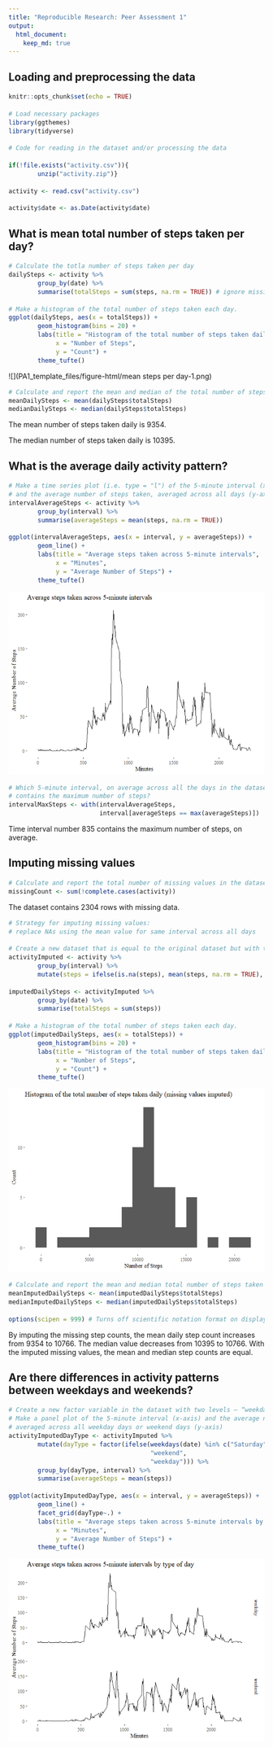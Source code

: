 ```yaml
---
title: "Reproducible Research: Peer Assessment 1"
output: 
  html_document:
    keep_md: true
---
```


## Loading and preprocessing the data

```r
knitr::opts_chunk$set(echo = TRUE)

# Load necessary packages
library(ggthemes)
library(tidyverse)

# Code for reading in the dataset and/or processing the data

if(!file.exists("activity.csv")){
        unzip("activity.zip")}

activity <- read.csv("activity.csv")

activity$date <- as.Date(activity$date)
```


## What is mean total number of steps taken per day?

```r
# Calculate the totla number of steps taken per day
dailySteps <- activity %>%
        group_by(date) %>%
        summarise(totalSteps = sum(steps, na.rm = TRUE)) # ignore missing values

# Make a histogram of the total number of steps taken each day.
ggplot(dailySteps, aes(x = totalSteps)) +
        geom_histogram(bins = 20) +
        labs(title = "Histogram of the total number of steps taken daily",
             x = "Number of Steps",
             y = "Count") +
        theme_tufte()
```

![](PA1_template_files/figure-html/mean steps per day-1.png)<!-- -->

```r
# Calculate and report the mean and median of the total number of steps taken per day.
meanDailySteps <- mean(dailySteps$totalSteps)
medianDailySteps <- median(dailySteps$totalSteps)
```

The mean number of steps taken daily is 9354.

The median number of steps taken daily is 10395.


## What is the average daily activity pattern?

```r
# Make a time series plot (i.e. type = "l") of the 5-minute interval (x-axis) 
# and the average number of steps taken, averaged across all days (y-axis)
intervalAverageSteps <- activity %>%
        group_by(interval) %>%
        summarise(averageSteps = mean(steps, na.rm = TRUE))

ggplot(intervalAverageSteps, aes(x = interval, y = averageSteps)) +
        geom_line() +
        labs(title = "Average steps taken across 5-minute intervals",
             x = "Minutes",
             y = "Average Number of Steps") + 
        theme_tufte()
```

![](PA1_template_files/figure-html/unnamed-chunk-1-1.png)<!-- -->

```r
# Which 5-minute interval, on average across all the days in the dataset, 
# contains the maximum number of steps?
intervalMaxSteps <- with(intervalAverageSteps, 
                         interval[averageSteps == max(averageSteps)])
```

Time interval number 835 contains the maximum number of steps, on average.

## Imputing missing values

```r
# Calculate and report the total number of missing values in the dataset.
missingCount <- sum(!complete.cases(activity))
```

The dataset contains 2304 rows with missing data.


```r
# Strategy for imputing missing values: 
# replace NAs using the mean value for same interval across all days

# Create a new dataset that is equal to the original dataset but with the missing data filled in.
activityImputed <- activity %>%
        group_by(interval) %>%
        mutate(steps = ifelse(is.na(steps), mean(steps, na.rm = TRUE), steps))

imputedDailySteps <- activityImputed %>%
        group_by(date) %>%
        summarise(totalSteps = sum(steps))

# Make a histogram of the total number of steps taken each day.
ggplot(imputedDailySteps, aes(x = totalSteps)) +
        geom_histogram(bins = 20) +
        labs(title = "Histogram of the total number of steps taken daily (missing values imputed)",
             x = "Number of Steps",
             y = "Count") +
        theme_tufte()
```

![](PA1_template_files/figure-html/unnamed-chunk-3-1.png)<!-- -->

```r
# Calculate and report the mean and median total number of steps taken per day.
meanImputedDailySteps <- mean(imputedDailySteps$totalSteps)
medianImputedDailySteps <- median(imputedDailySteps$totalSteps)

options(scipen = 999) # Turns off scientific notation format on displayed mean and median
```

By imputing the missing step counts, the mean daily step count increases from 9354 to 10766. The median value decreases from 10395 to 10766. With the imputed missing values, the mean and median step counts are equal. 

## Are there differences in activity patterns between weekdays and weekends?

```r
# Create a new factor variable in the dataset with two levels – “weekday” and “weekend”
# Make a panel plot of the 5-minute interval (x-axis) and the average number of steps taken, 
# averaged across all weekday days or weekend days (y-axis)
activityImputedDayType <- activityImputed %>%
        mutate(dayType = factor(ifelse(weekdays(date) %in% c("Saturday", "Sunday"), 
                                       "weekend", 
                                       "weekday"))) %>%
        group_by(dayType, interval) %>%
        summarise(averageSteps = mean(steps))

ggplot(activityImputedDayType, aes(x = interval, y = averageSteps)) +
        geom_line() +
        facet_grid(dayType~.) +
        labs(title = "Average steps taken across 5-minute intervals by type of day",
             x = "Minutes",
             y = "Average Number of Steps") + 
        theme_tufte()
```

![](PA1_template_files/figure-html/unnamed-chunk-4-1.png)<!-- -->
